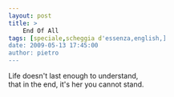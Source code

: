 ```yaml
---
layout: post
title: >
    End Of All
tags: [speciale,scheggia d'essenza,english,]
date: 2009-05-13 17:45:00
author: pietro
---
```

Life doesn't last enough to understand,<br/>that in the end, it's her you cannot stand.
